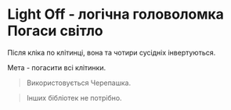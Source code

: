 # Light Off - логічна головоломка **Погаси світло**

Після кліка по клітинці, вона та чотири сусідніх інвертуються.

Мета - погасити всі клітинки.

> Використовується Черепашка.

> Інших бібліотек не потрібно.

